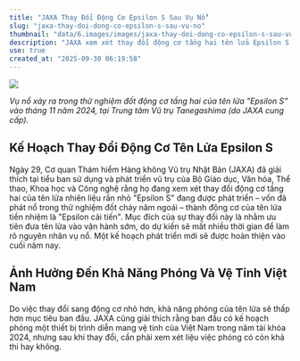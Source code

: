 ```yaml
---
title: "JAXA Thay Đổi Động Cơ Epsilon S Sau Vụ Nổ"
slug: "jaxa-thay-doi-dong-co-epsilon-s-sau-vu-no"
thumbnail: "data/6.images/images/jaxa-thay-doi-dong-co-epsilon-s-sau-vu-no.webp"
description: "JAXA xem xét thay đổi động cơ tầng hai tên lửa Epsilon S sau vụ nổ, ưu tiên khởi động sớm. Kế hoạch phóng vệ tinh Việt Nam có thể bị ảnh hưởng."
use: true
created_at: "2025-09-30 06:19:58"
---
```


![](/images/20250929-00000187-kyodonews-000-3-view.webp)

*Vụ nổ xảy ra trong thử nghiệm đốt động cơ tầng hai của tên lửa "Epsilon S" vào tháng 11 năm 2024, tại Trung tâm Vũ trụ Tanegashima (do JAXA cung cấp).*

## Kế Hoạch Thay Đổi Động Cơ Tên Lửa Epsilon S

Ngày 29, Cơ quan Thám hiểm Hàng không Vũ trụ Nhật Bản (JAXA) đã giải thích tại tiểu ban sử dụng và phát triển vũ trụ của Bộ Giáo dục, Văn hóa, Thể thao, Khoa học và Công nghệ rằng họ đang xem xét thay đổi động cơ tầng hai của tên lửa nhiên liệu rắn nhỏ "Epsilon S" đang được phát triển – vốn đã phát nổ trong thử nghiệm đốt cháy năm ngoái – thành động cơ của tên lửa tiền nhiệm là "Epsilon cải tiến". Mục đích của sự thay đổi này là nhằm ưu tiên đưa tên lửa vào vận hành sớm, do dự kiến sẽ mất nhiều thời gian để làm rõ nguyên nhân vụ nổ. Một kế hoạch phát triển mới sẽ được hoàn thiện vào cuối năm nay.

## Ảnh Hưởng Đến Khả Năng Phóng Và Vệ Tinh Việt Nam

Do việc thay đổi sang động cơ nhỏ hơn, khả năng phóng của tên lửa sẽ thấp hơn mục tiêu ban đầu. JAXA cũng giải thích rằng ban đầu có kế hoạch phóng một thiết bị trình diễn mang vệ tinh của Việt Nam trong năm tài khóa 2024, nhưng sau khi thay đổi, cần phải xem xét liệu việc phóng có còn khả thi hay không.